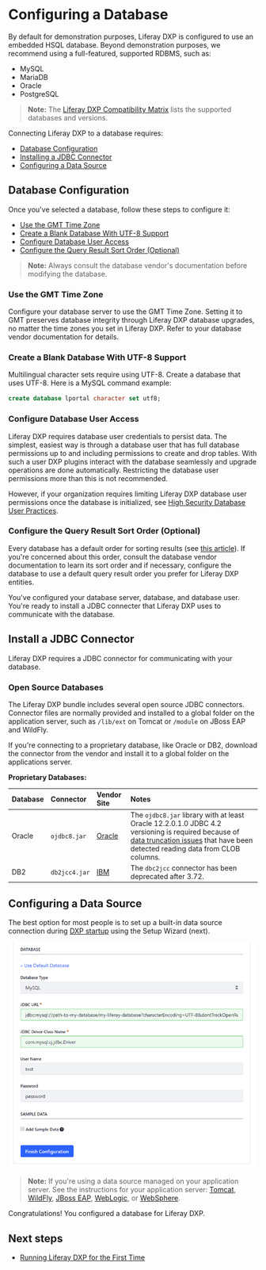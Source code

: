 # Configuring a Database

By default for demonstration purposes, Liferay DXP is configured to use an embedded HSQL database. Beyond demonstration purposes, we recommend using a full-featured, supported RDBMS, such as:

* MySQL
* MariaDB
* Oracle
* PostgreSQL

> **Note:** The [Liferay DXP Compatibility Matrix](https://web.liferay.com/documents/14/21598941/Liferay+DXP+7.2+Compatibility+Matrix/b6e0f064-db31-49b4-8317-a29d1d76abf7) lists the supported databases and versions.

<!-- TODO Update the matrix link to the 7.3 matrix, when it's published - jhinkey -->

Connecting Liferay DXP to a database requires:

* [Database Configuration](#database-configuration)
* [Installing a JDBC Connector](#installing-a-jdbc-connector)
* [Configuring a Data Source](#configure-a-data-source)

## Database Configuration

Once you've selected a database, follow these steps to configure it:

* [Use the GMT Time Zone](#use-the-gmt-time-zone)
* [Create a Blank Database With UTF-8 Support](#creatre-a-blank-database-with-utf-8-support)
* [Configure Database User Access](#configure-user-database-access)
* [Configure the Query Result Sort Order (Optional)](#configure-the-query-result-sort-order-optional)

> **Note:** Always consult the database vendor's documentation before modifying the database.

### Use the GMT Time Zone

Configure your database server to use the GMT Time Zone. Setting it to GMT preserves database integrity through Liferay DXP database upgrades, no matter the time zones you set in Liferay DXP. Refer to your database vendor documentation for details.

### Create a Blank Database With UTF-8 Support

Multilingual character sets require using UTF-8. Create a database that uses UTF-8. Here is a MySQL command example:

```sql
create database lportal character set utf8;
```

### Configure Database User Access

Liferay DXP requires database user credentials to persist data. The simplest, easiest way is through a database user that has full database permissions up to and including permissions to create and drop tables. With such a user DXP plugins interact with the database seamlessly and upgrade operations are done automatically. Restricting the database user permissions more than this is not recommended.

However, if your organization requires limiting Liferay DXP database user permissions once the database is initialized, see [High Security Database User Practices](../02-setting-up-liferay-dxp/high-security-database-user-practices.md).

### Configure the Query Result Sort Order (Optional)

Every database has a default order for sorting results (see [this article](https://help.liferay.com/hc/en-us/articles/360029315971-Sort-Order-Changed-with-a-Different-Database)). If you're concerned about this order, consult the database vendor documentation to learn its sort order and if necessary, configure the database to use a default query result order you prefer for Liferay DXP entities.

You've configured your database server, database, and database user. You're ready to install a JDBC connecter that Liferay DXP uses to communicate with the database.

## Install a JDBC Connector

Liferay DXP requires a JDBC connector for communicating with your database. 

### Open Source Databases

The Liferay DXP bundle includes several open source JDBC connectors. Connector files are normally provided and installed to a global folder on the application server, such as `/lib/ext` on Tomcat or `/module` on JBoss EAP and WildFly.

If you're connecting to a proprietary database, like Oracle or DB2, download the connector from the vendor and install it to a global folder on the applications server. 

**Proprietary Databases:**

| Database | Connector | Vendor Site | Notes |
| :------- | :-------- | :---------- | :---- |
| Oracle | `ojdbc8.jar` | [Oracle](https://www.oracle.com/index.html) | The `ojdbc8.jar` library with at least Oracle 12.2.0.1.0 JDBC 4.2 versioning is required because of [data truncation issues](https://issues.liferay.com/browse/LPS-79229) that have been detected reading data from CLOB columns. |
| DB2 | `db2jcc4.jar` | [IBM](https://www.ibm.com/) |  The `dbc2jcc` connector has been deprecated after 3.72. |

## Configuring a Data Source

The best option for most people is to set up a built-in data source connection during [DXP startup](./running-liferay-dxp-for-the-first-time.md) using the Setup Wizard (next).

![The Setup Wizard's database section lets you configure DXP's built-in data source.](./configuring-a-database/images/01.png)

> **Note:** If you're using a data source managed on your application server. See the instructions for your application server: [Tomcat](./01-installing-liferay-on-an-application-server/01-installing-liferay-on-tomcat.md), [WildFly](./01-installing-liferay-on-an-application-server/02-installing-liferay-on-wildfly.md), [JBoss EAP](./01-installing-liferay-on-an-application-server/03-installing-liferay-on-jboss-eap.md), [WebLogic](./01-installing-liferay-on-an-application-server/04-installing-liferay-on-weblogic.md), or [WebSphere](./01-installing-liferay-on-an-application-server/05-installing-liferay-on-websphere.md).

Congratulations! You configured a database for Liferay DXP.

## Next steps

* [Running Liferay DXP for the First Time](./running-liferay-dxp-for-the-first-time.md)
